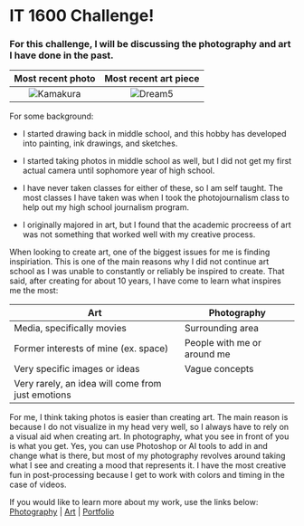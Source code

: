 # IT 1600 Challenge!
### For this challenge, I will be discussing the photography and art I have done in the past. 

|Most recent photo  | Most recent art piece  |
| :-----------: | :-----------: |
|![Kamakura](Kamakura.png) |![Dream5](DreamSeries5.png)|



For some background:

- I started drawing back in middle school, and this hobby has developed into painting, ink drawings, and sketches. 

- I started taking photos in middle school as well, but I did not get my first actual camera until sophomore year of high school. 

- I have never taken classes for either of these, so I am self taught. The most classes I have taken was when I took the photojournalism class to help out my high school journalism program.

- I originally majored in art, but I found that the academic procreess of art was not something that worked well with my creative process. 

When looking to create art, one of the biggest issues for me is finding inspiriation. This is one of the main reasons why I did not continue art school as I was unable to constantly or reliably be inspired to create. That said, after creating for about 10 years, I have come to learn what inspires me the most:

| Art | Photography |
| ----------- | ----------- |
| Media, specifically movies | Surrounding area |
| Former interests of mine (ex. space) | People with me or around me | 
| Very specific images or ideas | Vague concepts | 
| Very rarely, an idea will come from just emotions|

For me, I think taking photos is easier than creating art. The main reason is because I do not visualize in my head very well, so I always have to rely on a visual aid when creating art. In photography, what you see in front of you is what you get. Yes, you can use Photoshop or AI tools to add in and change what is there, but most of my photography revolves around taking what I see and creating a mood that represents it. I have the most creative fun in post-processing because I get to work with colors and timing in the case of videos. 

If you would like to learn more about my work, use the links below:  
[Photography](Photography.md) | [Art](Art.md) | [Portfolio](https://faithcarter.myportfolio.com/work)